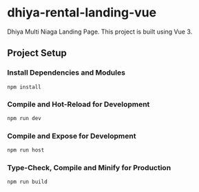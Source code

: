 # dhiya-rental-landing-vue

Dhiya Multi Niaga Landing Page.
This project is built using Vue 3.

## Project Setup

### Install Dependencies and Modules

```
npm install
```

### Compile and Hot-Reload for Development

```sh
npm run dev
```
### Compile and Expose for Development

```sh
npm run host
```

### Type-Check, Compile and Minify for Production

```sh
npm run build
```
